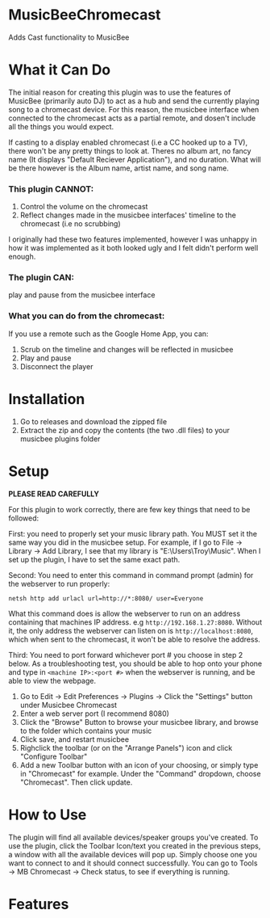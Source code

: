 # MusicBeeChromecast
Adds Cast functionality to MusicBee

# What it Can Do

The initial reason for creating this plugin was to use the features of MusicBee (primarily auto DJ) to act as a hub and send the currently playing song to a chromecast device. For this reason, the musicbee interface when connected to the chromecast acts as a partial remote, and dosen't include all the things you would expect. 

If casting to a display enabled chromecast (i.e a CC hooked up to a TV), there won't be any pretty things to look at. Theres no album art, no fancy name (It displays "Default Reciever Application"), and no duration. What will be there however is the Album name, artist name, and song name. 

### This plugin CANNOT:
1. Control the volume on the chromecast
2. Reflect changes made in the musicbee interfaces' timeline to the chromecast (i.e no scrubbing) 

I originally had these two features implemented, however I was unhappy in how it was implemented as it both looked ugly and I felt didn't perform well enough.

### The plugin CAN: 

play and pause from the musicbee interface

### What you can do from the chromecast:
If you use a remote such as the Google Home App, you can:
1. Scrub on the timeline and changes will be reflected in musicbee
2. Play and pause
3. Disconnect the player

# Installation

1. Go to releases and download the zipped file
2. Extract the zip and copy the contents (the two .dll files) to your musicbee plugins folder

# Setup
**PLEASE READ CAREFULLY**

For this plugin to work correctly, there are few key things that need to be followed:

First: you need to properly set your music library path. You MUST set it the same way you did in the musicbee setup. For example, if I go to File -> Library -> Add Library, I see that my library is "E:\Users\Troy\Music". When I set up the plugin, I have to set the same exact path.

Second: You need to enter this command in command prompt (admin) for the webserver to run properly:

``netsh http add urlacl url=http://*:8080/ user=Everyone``

 What this command does is allow the webserver to run on an address containing that machines IP address. e.g ``http://192.168.1.27:8080``. Without it, the only address the webserver can listen on is ``http://localhost:8080``, which when sent to the chromecast, it won't be able to resolve the address.
 
Third: You need to port forward whichever port # you choose in step 2 below. As a troubleshooting test, you should be able to hop onto your phone and type in ``<machine IP>:<port #>`` when the webserver is running, and be able to view the webpage.

1. Go to Edit -> Edit Preferences -> Plugins -> Click the "Settings" button under Musicbee Chromecast
2. Enter a web server port (I recommend 8080)
3. Click the "Browse" Button to browse your musicbee library, and browse to the folder which contains your music
4. Click save, and restart musicbee
5. Righclick the toolbar (or on the "Arrange Panels") icon and click "Configure Toolbar"
6. Add a new Toolbar button with an icon of your choosing, or simply type in "Chromecast" for example. Under the "Command" dropdown, choose "Chromecast". Then click update.

# How to Use
The plugin will find all available devices/speaker groups you've created. To use the plugin, click the Toolbar Icon/text you created in the previous steps, a window with all the available devices will pop up. Simply choose one you want to connect to and it should connect successfully. You can go to Tools -> MB Chromecast -> Check status, to see if everything is running. 

# Features
